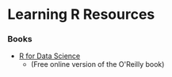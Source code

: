 
Learning R Resources
====


### Books 
* [R for Data Science](https://r4ds.had.co.nz/)
  * (Free online version of the O'Reilly book)



